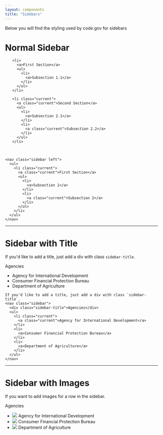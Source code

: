 ```yaml
---
layout: components
title: "Sidebars"
---
```


<p>Below you will find the styling used by code.gov for sidebars</p>

# Normal Sidebar
<nav class="sidebar left">
  <ul>

    <li>
      <a>First Section</a>
      <ul>
        <li>
          <a>Subsection 1.1</a>
        </li>
      </ul>
    </li>

    <li class="current">
      <a class="current">Second Section</a>
      <ul>
        <li>
          <a>Subsection 2.1</a>
        </li>
        <li>
          <a class="current">Subsection 2.2</a>
        </li>
      </ul>
    </li>

  </ul>
</nav>

<div style="width: 100%; clear: both;"><br /></div>

```
<nav class="sidebar left">
  <ul>
    <li class="current">
      <a class="current">First Section</a>
      <ul>
        <li>
          <a>Subsection 1</a>
        </li>
        <li>
          <a class="current">Subsection 2</a>
        </li>
      </ul>
    </li>
  </ul>
</nav>
```

---

# Sidebar with Title
If you'd like to add a title, just add a div with class `sidebar-title`.
<nav class="sidebar">
  <div class="sidebar-title">Agencies</div>
  <ul>
    <li class="current">
      <a class="current">Agency for International Development</a>
    </li>
    <li>
      <a>Consumer Financial Protection Bureau</a>
    </li>
    <li>
      <a>Department of Agriculture</a>
    </li>
  </ul>
</nav>

```
If you'd like to add a title, just add a div with class `sidebar-title`.
<nav class="sidebar">
  <div class="sidebar-title">Agencies</div>
  <ul>
    <li class="current">
      <a class="current">Agency for International Development</a>
    </li>
    <li>
      <a>Consumer Financial Protection Bureau</a>
    </li>
    <li>
      <a>Department of Agriculture</a>
    </li>
  </ul>
</nav>
```

---

# Sidebar with Images
If you want to add images for a row in the sidebar.
<nav class="sidebar">
  <div class="sidebar-title">Agencies</div>
  <ul>
    <li class="current">
      <a class="current">
        <img src="/code-gov-style/assets/img/USAID.png">
        <span>Agency for International Development</span>
      </a>
    </li>
    <li>
      <a>
        <img src="/code-gov-style/assets/img/CFPB.png">
        <span>Consumer Financial Protection Bureau</span>
      </a>
    </li>
    <li>
      <a>
        <img src="/code-gov-style/assets/img/USDA.png">
        <span>Department of Agriculture</span>
      </a>
    </li>
  </ul>
</nav>
